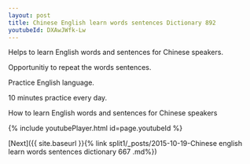 ```yaml
---
layout: post
title: Chinese English learn words sentences Dictionary 892 
youtubeId: DXAwJWfk-Lw
---
```

 
 
Helps to learn English words and sentences for Chinese speakers.

Opportunitiy to repeat the words sentences. 

Practice English language. 
 
10 minutes practice every day. 
 
How to learn English words and sentences for Chinese speakers 
 
{% include youtubePlayer.html id=page.youtubeId %}
 
 
[Next]({{ site.baseurl }}{% link  split1/_posts/2015-10-19-Chinese english learn words sentences dictionary 667 .md%})
 
